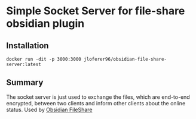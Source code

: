 # Simple Socket Server for file-share obsidian plugin

## Installation

```
docker run -dit -p 3000:3000 jloferer96/obsidian-file-share-server:latest
```

## Summary

The socket server is just used to exchange the files, which are end-to-end encrypted, between two clients and inform other clients about the online status.
Used by [Obsidian FileShare](https://github.com/muckmuck96/obsidian-file-share)
